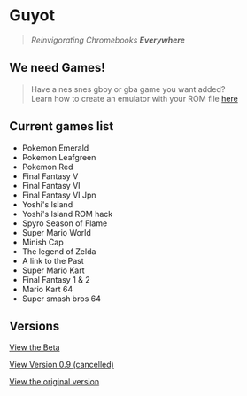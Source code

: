 # Guyot

> *Reinvigorating Chromebooks **Everywhere***

## We need Games!

> Have a nes snes gboy or gba game you want added?<br/>
> Learn how to create an emulator with your ROM file [here](https://github.com/guyotJs/Emulator-creation)

## Current games list

<ul>
<li>Pokemon Emerald</li>

<li>Pokemon Leafgreen </li>

<li>Pokemon Red</li>

<li>Final Fantasy V </li>

<li>Final Fantasy VI </li>

<li>Final Fantasy VI Jpn</li>

<li>Yoshi's Island </li>

<li>Yoshi's Island ROM hack </li>

<li>Spyro Season of Flame</li>

<li>Super Mario World </li>

<li>Minish Cap </li>

<li>The legend of Zelda</li>

<li>A link to the Past </li>

<li>Super Mario Kart </li>

<li>Final Fantasy 1 & 2</li>

<li>Mario Kart 64</li>

<li>Super smash bros 64</li>

</ul>

## Versions

[View the Beta](https://guyotjs.github.io)

[View Version 0.9 (cancelled)](https://guyotjs.github.io/original)

[View the original version](https://classicmc-studios.github.io/guyot)


